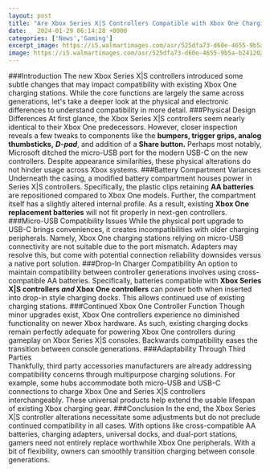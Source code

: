 ```yaml
---
layout: post
title: "Are Xbox Series X|S Controllers Compatible with Xbox One Charging Stations?"
date:   2024-01-29 06:14:28 +0000
categories: ['News','Gaming']
excerpt_image: https://i5.walmartimages.com/asr/525dfa73-d60e-4655-9b5a-b2412027c873.d548bdcb16edb344a737708c4b4c4403.jpeg
image: https://i5.walmartimages.com/asr/525dfa73-d60e-4655-9b5a-b2412027c873.d548bdcb16edb344a737708c4b4c4403.jpeg
---
```


###Introduction
The new Xbox Series X|S controllers introduced some subtle changes that may impact compatibility with existing Xbox One charging stations. While the core functions are largely the same across generations, let's take a deeper look at the physical and electronic differences to understand compatibility in more detail. 
###Physical Design Differences
At first glance, the Xbox Series X|S controllers seem nearly identical to their Xbox One predecessors. However, closer inspection reveals a few tweaks to components like the **bumpers, trigger grips, analog thumbsticks,** **_D-pad_**, and addition of a **Share button.** Perhaps most notably, Microsoft ditched the micro-USB port for the modern USB-C on the new controllers. Despite appearance similarities, these physical alterations do not hinder usage across Xbox systems. 
###Battery Compartment Variances 
Underneath the casing, a modified battery compartment houses power in Series X|S controllers. Specifically, the plastic clips retaining **AA batteries** are repositioned compared to Xbox One models. Further, the compartment itself has a slightly altered internal profile. As a result, existing **Xbox One replacement batteries** will not fit properly in next-gen controllers. 
###Micro-USB Compatibility Issues
While the physical port upgrade to USB-C brings conveniences, it creates incompatibilities with older charging peripherals. Namely, Xbox One charging stations relying on micro-USB connectivity are not suitable due to the port mismatch. Adapters may resolve this, but come with potential connection reliability downsides versus a native port solution.
###Drop-In Charger Compatibility 
An option to maintain compatibility between controller generations involves using cross-compatible AA batteries. Specifically, batteries compatible with **Xbox Series X|S controllers _and_ Xbox One controllers** can power both when inserted into drop-in style charging docks. This allows continued use of existing charging stations.
###Continued Xbox One Controller Function
Though minor upgrades exist, Xbox One controllers experience no diminished functionality on newer Xbox hardware. As such, existing charging docks remain perfectly adequate for powering Xbox One controllers during gameplay on Xbox Series X|S consoles. Backwards compatibility eases the transition between console generations. 
###Adaptability Through Third Parties  
Thankfully, third party accessories manufacturers are already addressing compatibility concerns through multipurpose charging solutions. For example, some hubs accommodate both micro-USB and USB-C connections to charge Xbox One and Series X|S controllers interchangeably. These universal products help extend the usable lifespan of existing Xbox charging gear.
###Conclusion
In the end, the Xbox Series X|S controller alterations necessitate some adjustments but do not preclude continued compatibility in all cases. With options like cross-compatible AA batteries, charging adapters, universal docks, and dual-port stations, gamers need not entirely replace worthwhile Xbox One peripherals. With a bit of flexibility, owners can smoothly transition charging between console generations.